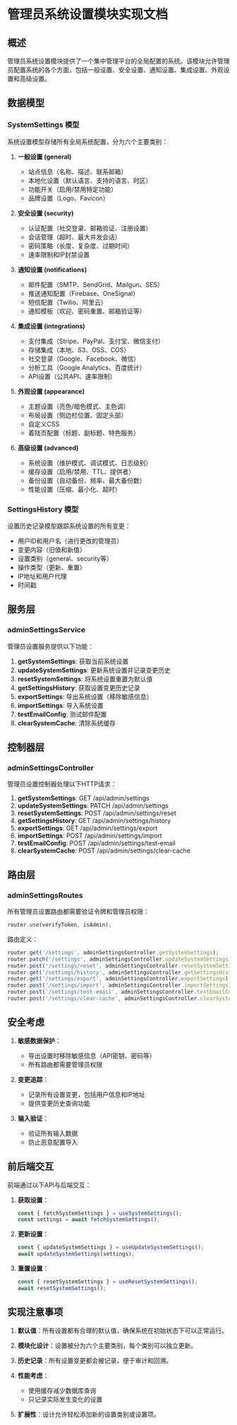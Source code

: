 # 管理员系统设置模块实现文档

## 概述

管理员系统设置模块提供了一个集中管理平台的全局配置的系统。该模块允许管理员配置系统的各个方面，包括一般设置、安全设置、通知设置、集成设置、外观设置和高级设置。

## 数据模型

### SystemSettings 模型

系统设置模型存储所有全局系统配置，分为六个主要类别：

1. **一般设置 (general)**
   - 站点信息（名称、描述、联系邮箱）
   - 本地化设置（默认语言、支持的语言、时区）
   - 功能开关（启用/禁用特定功能）
   - 品牌设置（Logo、Favicon）

2. **安全设置 (security)**
   - 认证配置（社交登录、邮箱验证、注册设置）
   - 会话管理（超时、最大并发会话）
   - 密码策略（长度、复杂度、过期时间）
   - 速率限制和IP封禁设置

3. **通知设置 (notifications)**
   - 邮件配置（SMTP、SendGrid、Mailgun、SES）
   - 推送通知配置（Firebase、OneSignal）
   - 短信配置（Twilio、阿里云）
   - 通知模板（欢迎、密码重置、邮箱验证等）

4. **集成设置 (integrations)**
   - 支付集成（Stripe、PayPal、支付宝、微信支付）
   - 存储集成（本地、S3、OSS、COS）
   - 社交登录（Google、Facebook、微信）
   - 分析工具（Google Analytics、百度统计）
   - API设置（公共API、速率限制）

5. **外观设置 (appearance)**
   - 主题设置（亮色/暗色模式、主色调）
   - 布局设置（侧边栏位置、固定头部）
   - 自定义CSS
   - 着陆页配置（标题、副标题、特色服务）

6. **高级设置 (advanced)**
   - 系统设置（维护模式、调试模式、日志级别）
   - 缓存设置（启用/禁用、TTL、提供者）
   - 备份设置（自动备份、频率、最大备份数）
   - 性能设置（压缩、最小化、超时）

### SettingsHistory 模型

设置历史记录模型跟踪系统设置的所有变更：

- 用户ID和用户名（进行更改的管理员）
- 变更内容（旧值和新值）
- 设置类别（general、security等）
- 操作类型（更新、重置）
- IP地址和用户代理
- 时间戳

## 服务层

### adminSettingsService

管理员设置服务提供以下功能：

1. **getSystemSettings**: 获取当前系统设置
2. **updateSystemSettings**: 更新系统设置并记录变更历史
3. **resetSystemSettings**: 将系统设置重置为默认值
4. **getSettingsHistory**: 获取设置变更历史记录
5. **exportSettings**: 导出系统设置（移除敏感信息）
6. **importSettings**: 导入系统设置
7. **testEmailConfig**: 测试邮件配置
8. **clearSystemCache**: 清除系统缓存

## 控制器层

### adminSettingsController

管理员设置控制器处理以下HTTP请求：

1. **getSystemSettings**: GET /api/admin/settings
2. **updateSystemSettings**: PATCH /api/admin/settings
3. **resetSystemSettings**: POST /api/admin/settings/reset
4. **getSettingsHistory**: GET /api/admin/settings/history
5. **exportSettings**: GET /api/admin/settings/export
6. **importSettings**: POST /api/admin/settings/import
7. **testEmailConfig**: POST /api/admin/settings/test-email
8. **clearSystemCache**: POST /api/admin/settings/clear-cache

## 路由层

### adminSettingsRoutes

所有管理员设置路由都需要验证令牌和管理员权限：

```javascript
router.use(verifyToken, isAdmin);
```

路由定义：

```javascript
router.get('/settings', adminSettingsController.getSystemSettings);
router.patch('/settings', adminSettingsController.updateSystemSettings);
router.post('/settings/reset', adminSettingsController.resetSystemSettings);
router.get('/settings/history', adminSettingsController.getSettingsHistory);
router.get('/settings/export', adminSettingsController.exportSettings);
router.post('/settings/import', adminSettingsController.importSettings);
router.post('/settings/test-email', adminSettingsController.testEmailConfig);
router.post('/settings/clear-cache', adminSettingsController.clearSystemCache);
```

## 安全考虑

1. **敏感数据保护**：
   - 导出设置时移除敏感信息（API密钥、密码等）
   - 所有路由都需要管理员权限

2. **变更追踪**：
   - 记录所有设置变更，包括用户信息和IP地址
   - 提供变更历史查询功能

3. **输入验证**：
   - 验证所有输入数据
   - 防止恶意配置导入

## 前后端交互

前端通过以下API与后端交互：

1. **获取设置**：
   ```javascript
   const { fetchSystemSettings } = useSystemSettings();
   const settings = await fetchSystemSettings();
   ```

2. **更新设置**：
   ```javascript
   const { updateSystemSettings } = useUpdateSystemSettings();
   await updateSystemSettings(settings);
   ```

3. **重置设置**：
   ```javascript
   const { resetSystemSettings } = useResetSystemSettings();
   await resetSystemSettings();
   ```

## 实现注意事项

1. **默认值**：所有设置都有合理的默认值，确保系统在初始状态下可以正常运行。

2. **模块化设计**：设置被分为六个主要类别，每个类别可以独立更新。

3. **历史记录**：所有设置变更都会被记录，便于审计和回溯。

4. **性能考虑**：
   - 使用缓存减少数据库查询
   - 只记录实际发生变化的设置

5. **扩展性**：设计允许轻松添加新的设置类别或设置项。
